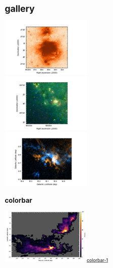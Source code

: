 # gallery


<a href="./recipes/plot-optical-image.ipynb"><img src="./recipes/plot-optical-image.jpg" width="260px"></a>
<a href="./recipes/plot-rgbimage.ipynb"><img src="./recipes/plot-rgbimage.jpg" width="260px"></a>
<a href="./recipes/ccc-red-blue-image.ipynb"><img src="./recipes/ccc-red-blue-image.jpg" width="260px"></a>

## colorbar
<a href="./recipes/colorbar-1.ipynb"><img src="./recipes/colorbar-1.jpg" width="260px">colorbar-1</a>
